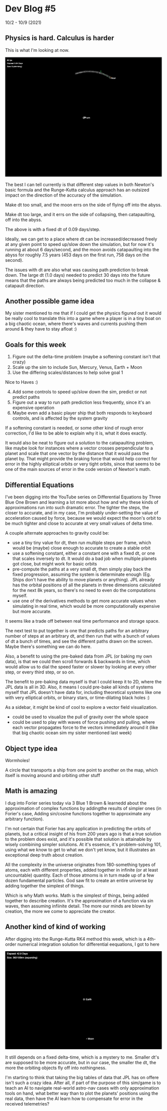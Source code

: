 # Dev Blog #5

10/2 - 10/9 (2021)

## Physics is hard. Calculus is harder

This is what I'm looking at now.

![Semi-stable](./week-5/semi-stable-fixed-dt.png)

The best I can tell currently is that different step values in both Newton's basic formula and the Runge-Kutta calculus approach has an outsized impact on the direction of the accuracy of the simulation.

Make dt too small, and the moon errs on the side of flying off into the abyss.

Make dt too large, and it errs on the side of collapsing, then catapaulting, off into the abyss.

The above is with a fixed dt of 0.09 days/step.

Ideally, we can get to a place where dt can be increased/decreased freely at any given point to speed up/slow down the simulation, but for now it's running at about 6 days/second, and the moon avoids catapaulting into the abyss for roughly 7.5 years (453 days on the first run, 758 days on the second).

The issues with dt are also what was causing path prediction to break down. The large dt (1.0 days) needed to predict 30 days into the future means that the paths are always being predicted too much in the collapse & catapault direction.

## Another possible game idea

My sister mentioned to me that if I could get the physics figured out it would be really cool to translate this into a game where a player is in a tiny boat on a big chaotic ocean, where there's waves and currents pushing them around & they have to stay afloat :)

## Goals for this week

1. Figure out the delta-time problem (maybe a softening constant isn't that crazy)
2. Scale up the sim to include Sun, Mercury, Venus, Earth + Moon
3. Use the differing scales/distances to help solve goal 1

Nice to Haves :)

4. Add some controls to speed up/slow down the sim, predict or not predict paths
5. Figure out a way to run path prediction less frequently, since it's an expensive operation
6. Maybe even add a basic player ship that both responds to keyboard controls, and is affected by the system gravity

If a softening constant is needed, or some other kind of rough error correction, I'd like to be able to explain why it is, what it does exactly. 

It would also be neat to figure out a solution to the catapaulting problem, like maybe look for instances where a vector crosses perpendicular to a planet and scale that one vector by the distance that it would pass the planet by. That might provide the braking force that would help correct for error in the highly elliptical orbits or very tight orbits, since that seems to be one of the main sources of error in the code version of Newton's math.

## Differential Equations

I've been digging into the YouTube series on Differential Equations by Three Blue One Brown and learning a lot more about how and why these kinds of approximations run into such dramatic error. The tighter the steps, the closer to accurate, and in my case, I'm probably under-setting the value of acceleration caused by force, because we would expect the moon's orbit to be much tighter and close to accurate at very small values of delta time.

A couple alternate approaches to gravity could be:

- use a tiny tiny value for dt, then run multiple steps per frame, which would be (maybe) close enough to accurate to create a stable orbit
- use a softening constant, either a constant one with a fixed dt, or one that scales inversely to dt. It would do a bad job when multiple planets got close, but might work for basic orbits 
- pre-compute the paths at a very small dt, then simply play back the fixed progression, assuming the system is determinate enough (Eg. Ships don't have the ability to move planets or anything). JPL already has the orbital positions of all the planets in three dimensions calculated for the next 8k years, so there's no need to even do the computations myself. 
- use one of the derivatives methods to get more accurate values when simulating in real time, which would be more computationally expensive but more accurate.

It seems like a trade off between real time performance and storage space.

The next test to put together is one that predicts paths for an arbitrary number of steps at an arbitrary dt, and then run that with a bunch of values of dt a bunch of times, and see the different paths drawn on the screen. Maybe there's something we can do here.

Also, a benefit to using the pre-baked data from JPL (or baking my own data), is that we could then scroll forwards & backwards in time, which would allow us to dial the speed faster or slower by looking at every other step, or every third step, or so on.

The benefit to pre-baking data myself is that I could keep it to 2D, where the JPL data is all in 3D. Also, it means I could pre-bake all kinds of systems myself that JPL doesn't have data for, including theoretical systems like one with very elliptical orbits, or binary stars, or time-dilating black holes :)

As a sidebar, it might be kind of cool to explore a vector field visualization.

- could be used to visualize the pull of gravity over the whole space
- could be used to play with waves of force pushing and pulling, where each vector propagates force to the vectors immediately around it (like that big chaotic ocean sim my sister mentioned last week)

## Object type idea

Wormholes!

A circle that transports a ship from one point to another on the map, which itself is moving around and orbiting other stuff

## Math is amazing

I dug into Forier series today via 3 Blue 1 Brown & learnedd about the approximation of complex functions by addingthe results of simpler ones (in Forier's case, Adding sin/cosine functions together to approximate any arbitrary function).

I'm not certain that Forier has any application in predicting the orbits of planets, but a critical insight of his from 200 years ago is that a true solution to the problem does exist, and it's possible that solution is attainable by wisely combining simpler solutions. At it's essence, it's problem-solving 101, using what we know to get to what we don't yet know, but it illustrates an exceptional deep truth about creation.

All the complexity in the universe originates from 180-something types of atoms, each with different properties, added together in infinite (or at least uncountable) quantity. Each of those atmoms is in turn made up of a few dozen fundamental particles. God saw fit to create an entire universe by adding together the simplest of things.

Which is why Math works. Math is the simplest of things, being added together to describe creation. It's the approximation of a function via sin waves, then assuming infiinite detail. The more our minds are blown by creation, the more we come to appreciate the creator.

## Another kind of kind of working

After digging into the Runge-Kutta RK4 method this week, which is a 4th-order numerical integration solution for differential eequations, I got to here

![Stable RK4](./week-5/stable-rk4-fixed-dt.gif)

It still depends on a fixed delta-time, which is a mystery to me. Smaller dt's are supposed to be more accurate, but in our case, the smaller the dt, the more the orbiting objects fly off into nothingness.

I'm starting to think that taking the big tables of data that JPL has on offere isn't such a crazy idea. After all, if part of the purpose of this sim/game is to teach an AI to navigate real-world astro-nav cases with only approximation tools on hand, what better way than to plot the planets' positions using the real data, then have the AI learn how to compensate for error in the received telemetries?